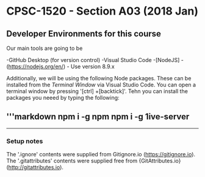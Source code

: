 # CPSC-1520 - Section A03 (2018 Jan)

## Developer Environments for this course

Our main tools are going to be 

 -GitHub Desktop (for version control)
 -Visual Studio Code
 -[NodeJS] -(https://nodejs.org/en/) - Use version 8.9.x

Additionally, we will be using the following Node packages. These can be installed from the *Terminal Window* via Visual Studio Code. You can open a terminal window
by pressing '[ctrl] +[backtick]'. Tehn you can install the packages you neeed by typing the following:

'''markdown
npm i -g npm
npm i -g 1ive-server
---



-----

### Setup notes

The '.ignore' contents were supplied from Gitignore.io
(https://gitignore.io). The '.gitattributes' contents were supplied free from {GitAttributes.io}(http://gitattributes.io).

